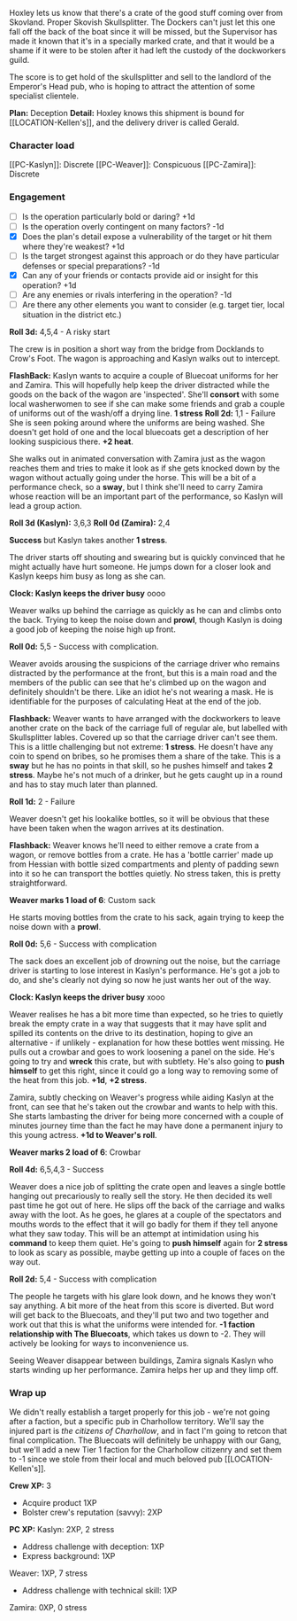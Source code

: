 Hoxley lets us know that there's a crate of the good stuff coming over from Skovland. Proper Skovish Skullsplitter. The Dockers can't just let this one fall off the back of the boat since it will be missed, but the Supervisor has made it known that it's in a specially marked crate, and that it would be a shame if it were to be stolen after it had left the custody of the dockworkers guild.

The score is to get hold of the skullsplitter and sell to the landlord of the Emperor's Head pub, who is hoping to attract the attention of some specialist clientele.

**Plan:** Deception
**Detail:** Hoxley knows this shipment is bound for [[LOCATION-Kellen's]], and the delivery driver is called Gerald.

### Character load
[[PC-Kaslyn]]: Discrete
[[PC-Weaver]]: Conspicuous
[[PC-Zamira]]: Discrete

### Engagement

- [ ] Is the operation particularly bold or daring? +1d
- [ ] Is the operation overly contingent on many factors? -1d
- [x] Does the plan's detail expose a vulnerability of the target or hit them where they're weakest? +1d
- [ ] Is the target strongest against this approach or do they have particular defenses or special preparations? -1d
- [x] Can any of your friends or contacts provide aid or insight for this operation? +1d
- [ ] Are any enemies or rivals interfering in the operation? -1d
- [ ] Are there any other elements you want to consider (e.g. target tier, local situation in the district etc.)

**Roll 3d:** 4,5,4 - A risky start

The crew is in position a short way from the bridge from Docklands to Crow's Foot. The wagon is approaching and Kaslyn walks out to intercept.

**FlashBack:** Kaslyn wants to acquire a couple of Bluecoat uniforms for her and Zamira. This will hopefully help keep the driver distracted while the goods on the back of the wagon are 'inspected'. She'll **consort** with some local washerwomen to see if she can make some friends and grab a couple of uniforms out of the wash/off a drying line. **1 stress**
**Roll 2d:** 1,1 - Failure
She is seen poking around where the uniforms are being washed. She doesn't get hold of one and the local bluecoats get a description of her looking suspicious there. **+2 heat**.

She walks out in animated conversation with Zamira just as the wagon reaches them and tries to make it look as if she gets knocked down by the wagon without actually going under the horse. This will be a bit of a performance check, so a **sway**, but I think she'll need to carry Zamira whose reaction will be an important part of the performance, so Kaslyn will lead a group action.

**Roll 3d (Kaslyn):** 3,6,3
**Roll 0d (Zamira):**  2,4

**Success** but Kaslyn takes another **1 stress**.

The driver starts off shouting and swearing but is quickly convinced that he might actually have hurt someone. He jumps down for a closer look and Kaslyn keeps him busy as long as she can.

**Clock: Kaslyn keeps the driver busy**
oooo

Weaver walks up behind the carriage as quickly as he can and climbs onto the back. Trying to keep the noise down and **prowl**, though Kaslyn is doing a good job of keeping the noise high up front.

**Roll 0d:** 5,5 - Success with complication.

Weaver avoids arousing the suspicions of the carriage driver who remains distracted by the performance at the front, but this is a main road and the members of the public can see that he's climbed up on the wagon and definitely shouldn't be there. Like an idiot he's not wearing a mask. He is identifiable for the purposes of calculating Heat at the end of the job.

**Flashback:** Weaver wants to have arranged with the dockworkers to leave another crate on the back of the carriage full of regular ale, but labelled with Skullsplitter lables. Covered up so that the carriage driver can't see them. This is a little challenging but not extreme: **1 stress**. He doesn't have any coin to spend on bribes, so he promises them a share of the take. This is a **sway** but he has no points in that skill, so he pushes himself and takes **2 stress**. Maybe he's not much of a drinker, but he gets caught up in a round and has to stay much later than planned. 

**Roll 1d:** 2 - Failure

Weaver doesn't get his lookalike bottles, so it will be obvious that these have been taken when the wagon arrives at its destination.

**Flashback:** Weaver knows he'll need to either remove a crate from a wagon, or remove bottles from a crate. He has a 'bottle carrier' made up from Hessian with bottle sized compartments and plenty of padding sewn into it so he can transport the bottles quietly. No stress taken, this is pretty straightforward.

**Weaver marks 1 load of 6**: Custom sack

He starts moving bottles from the crate to his sack, again trying to keep the noise down with a **prowl**.

**Roll 0d:** 5,6 - Success with complication

The sack does an excellent job of drowning out the noise, but the carriage driver is starting to lose interest in Kaslyn's performance. He's got a job to do, and she's clearly not dying so now he just wants her out of the way.

**Clock: Kaslyn keeps the driver busy**
xooo

Weaver realises he has a bit more time than expected, so he tries to quietly break the empty crate in a way that suggests that it may have split and spilled its contents on the drive to its destination, hoping to give an alternative - if unlikely - explanation for how these bottles went missing. He pulls out a crowbar and goes to work loosening a panel on the side. He's going to try and **wreck** this crate, but with subtlety. He's also going to **push himself** to get this right, since it could go a long way to removing some of the heat from this job. **+1d**, **+2 stress**.

Zamira, subtly checking on Weaver's progress while aiding Kaslyn at the front, can see that he's taken out the crowbar and wants to help with this. She starts lambasting the driver for being more concerned with a couple of minutes journey time than the fact he may have done a permanent injury to this young actress. **+1d to Weaver's roll**.

**Weaver marks 2 load of 6**: Crowbar

**Roll 4d:** 6,5,4,3 - Success

Weaver does a nice job of splitting the crate open and leaves a single bottle hanging out precariously to really sell the story. He then decided its well past time he got out of here. He slips off the back of the carriage and walks away with the loot. As he goes, he glares at a couple of the spectators and mouths words to the effect that it will go badly for them if they tell anyone what they saw today. This will be an attempt at intimidation using his **command** to keep them quiet. He's going to **push himself** again for **2 stress** to look as scary as possible, maybe getting up into a couple of faces on the way out.

**Roll 2d:** 5,4 - Success with complication

The people he targets with his glare look down, and he knows they won't say anything. A bit more of the heat from this score is diverted. But word will get back to the Bluecoats, and they'll put two and two together and work out that this is what the uniforms were intended for. **-1 faction relationship with The Bluecoats**, which takes us down to -2. They will actively be looking for ways to inconvenience us.

Seeing Weaver disappear between buildings, Zamira signals Kaslyn who starts winding up her performance. Zamira helps her up and they limp off.

### Wrap up

We didn't really establish a target properly for this job - we're not going after a faction, but a specific pub in Charhollow territory. We'll say the injured part is *the citizens of Charhollow*, and in fact I'm going to retcon that final complication. The Bluecoats will definitely be unhappy with our Gang, but we'll add a new Tier 1 faction for the Charhollow citizenry and set them to -1 since we stole from their local and much beloved pub [[LOCATION-Kellen's]].


**Crew XP:** 3
- Acquire product 1XP
- Bolster crew's reputation (savvy): 2XP

**PC XP:**
Kaslyn: 2XP, 2 stress
- Address challenge with deception: 1XP
- Express background: 1XP

Weaver: 1XP, 7 stress
- Address challenge with technical skill: 1XP

Zamira: 0XP, 0 stress



